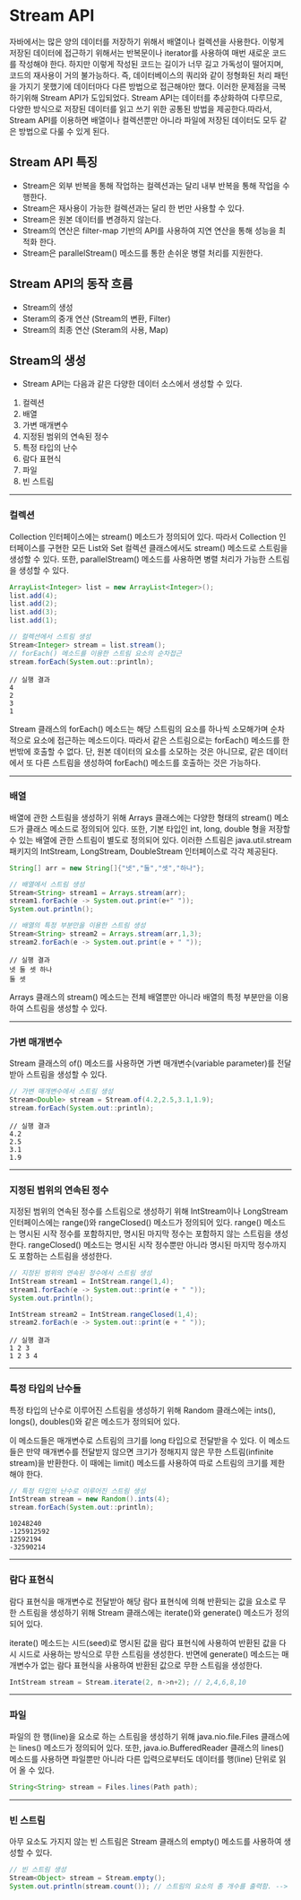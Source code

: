 # Stream API

자바에서는 많은 양의 데이터를 저장하기 위해서 배열이나 컬렉션을 사용한다. 이렇게 저장된 데이터에 접근하기 위해서는 반복문이나 iterator를 사용하여 매번 새로운 코드를 작성해야 한다. 하지만 이렇게 작성된 코드는 길이가 너무 길고 가독성이 떨어지며, 코드의 재사용이 거의 불가능하다. 즉, 데이터베이스의 쿼리와 같이 정형화된 처리 패턴을 가지기 못했기에 데이터마다 다른 방법으로 접근해야만 했다. 이러한 문제점을 극복하기위해 Stream API가 도입되었다. Stream API는 데이터를 추상화하여 다루므로, 다양한 방식으로 저장된 데이터를 읽고 쓰기 위한 공통된 방법을 제공한다.따라서, Stream API를 이용하면 배열이나 컬렉션뿐만 아니라 파일에 저장된 데이터도 모두 같은 방법으로 다룰 수 있게 된다.

## Stream API 특징
- Stream은 외부 반복을 통해 작업하는 컬렉션과는 달리 내부 반복을 통해 작업을 수행한다.
- Stream은 재사용이 가능한 컬렉션과는 달리 한 번만 사용할 수 있다.
- Stream은 원본 데이터를 변경하지 않는다.
- Stream의 연산은 filter-map 기반의 API를 사용하여 지연 연산을 통해 성능을 최적화 한다.
- Stream은 parallelStream() 메소드를 통한 손쉬운 병렬 처리를 지원한다.

## Stream API의 동작 흐름
- Stream의 생성
- Steram의 중개 연산 (Stream의 변환, Filter)
- Stream의 최종 연산 (Steram의 사용, Map)

## Stream의 생성
- Stream API는 다음과 같은 다양한 데이터 소스에서 생성할 수 있다.
1. 컬렉션
2. 배열
3. 가변 매개변수
4. 지정된 범위의 연속된 정수
5. 특정 타입의 난수
6. 람다 표현식
7. 파일
8. 빈 스트림

---

### 컬렉션
Collection 인터페이스에는 stream() 메소드가 정의되어 있다. 따라서 Collection 인터페이스를 구현한 모든 List와 Set 컬렉션 클래스에서도 stream() 메소드로 스트림을 생성할 수 있다. 또한, parallelStream() 메소드를 사용하면 병렬 처리가 가능한 스트림을 생성할 수 있다.

```java
ArrayList<Integer> list = new ArrayList<Integer>();
list.add(4);
list.add(2);
list.add(3);
list.add(1);

// 컬렉션에서 스트림 생성
Stream<Integer> stream = list.stream();
// forEach() 메소드를 이용한 스트림 요소의 순차접근
stream.forEach(System.out::println);
```

```
// 실행 결과
4
2
3
1
```

Stream 클래스의 forEach() 메소드는 해당 스트림의 요소를 하나씩 소모해가며 순차적으로 요소에 접근하는 메소드이다. 따라서 같은 스트림으로는 forEach() 메소드를 한 번밖에 호출할 수 없다. 단, 원본 데이터의 요소를 소모하는 것은 아니므로, 같은 데이터에서 또 다른 스트림을 생성하여 forEach() 메소드를 호출하는 것은 가능하다.

---

### 배열

배열에 관한 스트림을 생성하기 위해 Arrays 클래스에는 다양한 형태의 stream() 메소드가 클래스 메소드로 정의되어 있다. 또한, 기본 타입인 int, long, double 형을 저장할 수 있는 배열에 관한 스트림이 별도로 정의되어 있다. 이러한 스트림은 java.util.stream 패키지의 IntStream, LongStream, DoubleStream 인터페이스로 각각 제공된다.

```Java
String[] arr = new String[]{"넷","둘","셋","하나"};

// 배열에서 스트림 생성
Stream<String> stream1 = Arrays.stream(arr);
stream1.forEach(e -> System.out.print(e+" "));
System.out.println();

// 배열의 특정 부분만을 이용한 스트림 생성
Stream<String> stream2 = Arrays.stream(arr,1,3);
stream2.forEach(e -> System.out.print(e + " "));
```

```
// 실행 결과
넷 둘 셋 하나
둘 셋
```

Arrays 클래스의 stream() 메소드는 전체 배열뿐만 아니라 배열의 특정 부분만을 이용하여 스트림을 생성할 수 있다.

---

### 가변 매개변수

Stream 클래스의 of() 메소드를 사용하면 가변 매개변수(variable parameter)를 전달받아 스트림을 생성할 수 있다.

```Java
// 가변 매개변수에서 스트림 생성
Stream<Double> stream = Stream.of(4.2,2.5,3.1,1.9);
stream.forEach(System.out::println);
```

```
// 실행 결과
4.2
2.5
3.1
1.9
```

---

### 지정된 범위의 연속된 정수

지정된 범위의 연속된 정수를 스트림으로 생성하기 위해 IntStream이나 LongStream 인터페이스에는 range()와 rangeClosed() 메소드가 정의되어 있다. range() 메소드는 명시된 시작 정수를 포함하지만, 명시된 마지막 정수는 포함하지 않는 스트림을 생성한다. rangeClosed() 메소드는 명시된 시작 정수뿐만 아니라 명시된 마지막 정수까지도 포함하는 스트림을 생성한다.

```Java
// 지정된 범위의 연속된 정수에서 스트림 생성
IntStream stream1 = IntStream.range(1,4);
stream1.forEach(e -> System.out::print(e + " "));
System.out.println();

IntStream stream2 = IntStream.rangeClosed(1,4);
stream2.forEach(e -> System.out::print(e + " "));
```

```
// 실행 결과
1 2 3
1 2 3 4
```

---

### 특정 타입의 난수들

특정 타입의 난수로 이루어진 스트림을 생성하기 위해 Random 클래스에는 ints(), longs(), doubles()와 같은 메소드가 정의되어 있다.

이 메소드들은 매개변수로 스트림의 크기를 long 타입으로 전달받을 수 있다. 이 메소드들은 만약 매개변수를 전달받지 않으면 크기가 정해지지 않은 무한 스트림(infinite stream)을 반환한다. 이 때에는 limit() 메소드를 사용하여 따로 스트림의 크기를 제한해야 한다.

```Java
// 특정 타입의 난수로 이루어진 스트림 생성
IntStream stream = new Random().ints(4);
stream.forEach(System.out::println);
```

```
10248240
-125912592
12592194
-32590214
```

---

### 람다 표현식

람다 표현식을 매개변수로 전달받아 해당 람다 표현식에 의해 반환되는 값을 요소로 무한 스트림을 생성하기 위해 Stream 클래스에는 iterate()와 generate() 메소드가 정의되어 있다.

iterate() 메소드는 시드(seed)로 명시된 값을 람다 표현식에 사용하여 반환된 값을 다시 시드로 사용하는 방식으로 무한 스트림을 생성한다. 반면에 generate() 메소드는 매개변수가 없는 람다 표현식을 사용하여 반환된 값으로 무한 스트림을 생성한다.

```Java
IntStream stream = Stream.iterate(2, n->n+2); // 2,4,6,8,10
```

---

### 파일

파일의 한 행(line)을 요소로 하는 스트림을 생성하기 위해 java.nio.file.Files 클래스에는 lines() 메소드가 정의되어 있다. 또한, java.io.BufferedReader 클래스의 lines() 메소드를 사용하면 파일뿐만 아니라 다른 입력으로부터도 데이터를 행(line) 단위로 읽어 올 수 있다.

```JAva
String<String> stream = Files.lines(Path path);
```

---

### 빈 스트림

아무 요소도 가지지 않는 빈 스트림은 Stream 클래스의 empty() 메소드를 사용하여 생성할 수 있다.

```Java
// 빈 스트림 생성
Stream<Object> stream = Stream.empty();
System.out.println(stream.count()); // 스트림의 요소의 총 개수를 출력함. --> 0
```


